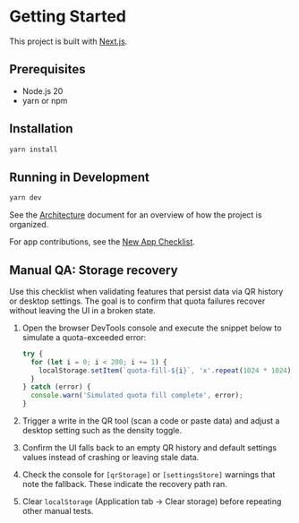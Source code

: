 # Getting Started

This project is built with [Next.js](https://nextjs.org/).

## Prerequisites

- Node.js 20
- yarn or npm

## Installation

```bash
yarn install
```

## Running in Development

```bash
yarn dev
```

See the [Architecture](./architecture.md) document for an overview of how the project is organized.

For app contributions, see the [New App Checklist](./new-app-checklist.md).

## Manual QA: Storage recovery

Use this checklist when validating features that persist data via QR history or desktop settings. The goal is to confirm that
quota failures recover without leaving the UI in a broken state.

1. Open the browser DevTools console and execute the snippet below to simulate a quota-exceeded error:

   ```js
   try {
     for (let i = 0; i < 200; i += 1) {
       localStorage.setItem(`quota-fill-${i}`, 'x'.repeat(1024 * 1024));
     }
   } catch (error) {
     console.warn('Simulated quota fill complete', error);
   }
   ```

2. Trigger a write in the QR tool (scan a code or paste data) and adjust a desktop setting such as the density toggle.
3. Confirm the UI falls back to an empty QR history and default settings values instead of crashing or leaving stale data.
4. Check the console for `[qrStorage]` or `[settingsStore]` warnings that note the fallback. These indicate the recovery path ran.
5. Clear `localStorage` (Application tab → Clear storage) before repeating other manual tests.
